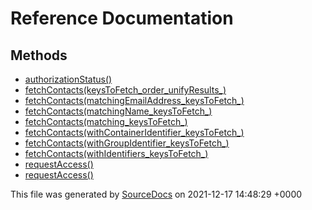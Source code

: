 # Reference Documentation

## Methods

-   [authorizationStatus()](methods/authorizationStatus().md)
-   [fetchContacts(keysToFetch_order_unifyResults_)](methods/fetchContacts(keysToFetch_order_unifyResults_).md)
-   [fetchContacts(matchingEmailAddress_keysToFetch_)](methods/fetchContacts(matchingEmailAddress_keysToFetch_).md)
-   [fetchContacts(matchingName_keysToFetch_)](methods/fetchContacts(matchingName_keysToFetch_).md)
-   [fetchContacts(matching_keysToFetch_)](methods/fetchContacts(matching_keysToFetch_).md)
-   [fetchContacts(withContainerIdentifier_keysToFetch_)](methods/fetchContacts(withContainerIdentifier_keysToFetch_).md)
-   [fetchContacts(withGroupIdentifier_keysToFetch_)](methods/fetchContacts(withGroupIdentifier_keysToFetch_).md)
-   [fetchContacts(withIdentifiers_keysToFetch_)](methods/fetchContacts(withIdentifiers_keysToFetch_).md)
-   [requestAccess()](methods/requestAccess().md)
-   [requestAccess()](methods/requestAccess().md)

This file was generated by [SourceDocs](https://github.com/eneko/SourceDocs) on 2021-12-17 14:48:29 +0000